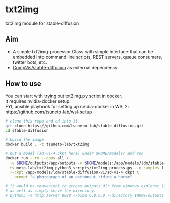 # txt2img
txt2img module for stable-diffusion

## Aim

- A simple txt2img-processor Class with simple interface that can be embedded into command line scripts, REST servers, queue consumers, twitter bots, etc.
- [CompVis/stable-diffusion](https://github.com/CompVis/stable-diffusion) as external dependency

## How to use

You can start with trying out txt2img.py script in docker.  
It requires nvidia-docker setup.  
FYI, ansible playbook for setting up nvidia-docker in WSL2: https://github.com/tsuneto-lab/wsl-setup

```bash
# clone this repo and cd into it
git clone https://github.com/tsuneto-lab/stable-diffusion.git
cd stable-diffusion

# build the image
docker build . -t tsuneto-lab/txt2img

# put a model (sd-v1-4.ckpt here) under $HOME/models/ and run
docker run --rm --gpus all \
  -v $HOME/outputs:/app/outputs -v $HOME/models:/app/models/ldm/stable-diffusion-v1 \
  tsuneto-lab/txt2img python3 scripts/txt2img_process.py --n_samples 1 \
  --ckpt /app/models/ldm/stable-diffusion-v1/sd-v1-4.ckpt \
  --prompt "a photograph of an astronaut riding a horse"

# it would be convenient to access outputs dir from windows explorer (if wsl)
# as well as simply serve the directory:
# python3 -m http.server 8080 --bind 0.0.0.0 --directory $HOME/outputs
```
